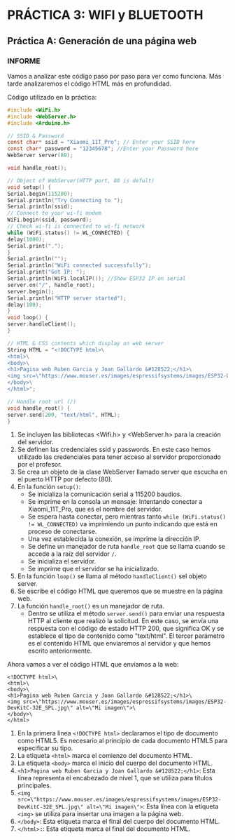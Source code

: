 # PRÁCTICA 3: WIFI  y BLUETOOTH  

## Práctica A: Generación de una página web  

### INFORME

 Vamos a analizar este código paso por paso para ver como funciona. 
 Más tarde analizaremos el código HTML más en profundidad.

 Código utilizado en la práctica:

```c
#include <WiFi.h>
#include <WebServer.h>
#include <Arduino.h>

// SSID & Password
const char* ssid = "Xiaomi_11T_Pro"; // Enter your SSID here
const char* password = "12345678"; //Enter your Password here
WebServer server(80);

void handle_root();

// Object of WebServer(HTTP port, 80 is defult)
void setup() {
Serial.begin(115200);
Serial.println("Try Connecting to ");
Serial.println(ssid);
// Connect to your wi-fi modem
WiFi.begin(ssid, password);
// Check wi-fi is connected to wi-fi network
while (WiFi.status() != WL_CONNECTED) {
delay(1000);
Serial.print(".");
}
Serial.println("");
Serial.println("WiFi connected successfully");
Serial.print("Got IP: ");
Serial.println(WiFi.localIP()); //Show ESP32 IP on serial
server.on("/", handle_root);
server.begin();
Serial.println("HTTP server started");
delay(100);
}
void loop() {
server.handleClient();
}

// HTML & CSS contents which display on web server
String HTML = "<!DOCTYPE html>\
<html>\
<body>\
<h1>Pagina web Ruben Garcia y Joan Gallardo &#128522;</h1>\
<img src=\"https://www.mouser.es/images/espressifsystems/images/ESP32-DevKitC-32E_SPL.jpg\" alt=\"Mi imagen\">\
</body>\
</html>";

// Handle root url (/)
void handle_root() {
server.send(200, "text/html", HTML);
}
``` 

1. Se incluyen las bibliotecas <Wifi.h> y <WebServer.h> para la creación del servidor.
2. Se definen las credenciales ssid y passwords. En este caso hemos utilizado las credenciales para tener acceso al servidor proporcionado por el profesor.
3. Se crea un objeto de la clase WebServer llamado server que escucha en el puerto HTTP por defecto (80).
4. En la función `setup()`:
    - Se inicializa la comunicación serial a 115200 baudios.
    - Se imprime en la consola un mensaje: Intentando conectar a Xiaomi_11T_Pro, que es el nombre del servidor.
    - Se espera hasta conectar, pero mientras tanto `while (WiFi.status() != WL_CONNECTED)` va imprimiendo un punto indicando que está en proceso de conectarse.
    - Una vez establecida la conexión, se imprime la dirección IP.
    - Se define un manejador de ruta `handle_root` que se llama cuando se accede a la raíz del servidor `/`.
    - Se inicializa el servidor.
    - Se imprime que el servidor se ha inicializado.
5. En la función `loop()` se llama al método `handleClient()` sel objeto server.
6. Se escribe el código HTML que queremos que se muestre en la página web.
7. La función `handle_root()` es un manejador de ruta. 
    - Dentro se utiliza el método `server.send()` para enviar una respuesta HTTP al cliente que realizó la solicitud. En este caso, se envía una respuesta con el código de estado HTTP 200, que significa OK y se establece el tipo de contenido como "text/html". El tercer parámetro es el contenido HTML que enviaremos al servidor y que hemos escrito anteriormente. 

Ahora vamos a ver el código HTML que enviamos a la web:
```
<!DOCTYPE html>\
<html>\
<body>\
<h1>Pagina web Ruben Garcia y Joan Gallardo &#128522;</h1>\
<img src=\"https://www.mouser.es/images/espressifsystems/images/ESP32-DevKitC-32E_SPL.jpg\" alt=\"Mi imagen\">\
</body>\
</html>
``` 
1. En la primera línea `<!DOCTYPE html>` declaramos el tipo de documento como HTML5. Es necesario al principio de cada documento HTML5 para especificar su tipo.
2. La etiqueta `<html>` marca el comienzo del documento HTML.
3. La etiqueta `<body>` marca el inicio del cuerpo del documento HTML.
4. `<h1>Pagina web Ruben Garcia y Joan Gallardo &#128522;</h1>`: Esta línea representa el encabezado de nivel 1, que se utiliza para títulos principales.
5. `<img src=\"https://www.mouser.es/images/espressifsystems/images/ESP32-DevKitC-32E_SPL.jpg\" alt=\"Mi imagen\">`: Esta línea con la etiqueta `<img>` se utiliza para insertar una imagen a la página web.
6. `</body>`: Esta etiqueta marca el final del cuerpo del documento HTML.
7. `</html>:`: Esta etiqueta marca el final del documento HTML.


